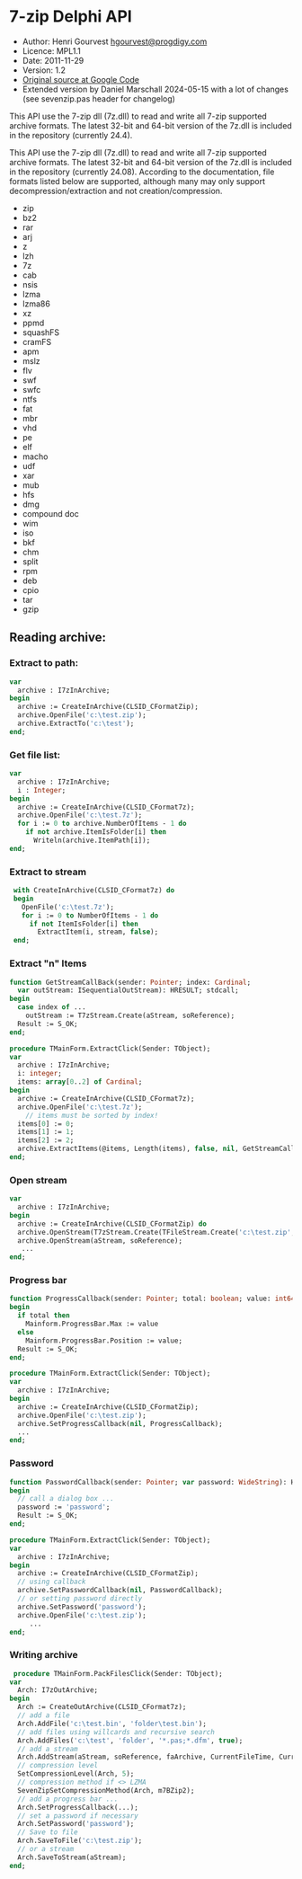 # 7-zip Delphi API

* Author: Henri Gourvest <hgourvest@progdigy.com>
* Licence: MPL1.1
* Date: 2011-11-29
* Version: 1.2
* [Original source at Google Code](https://code.google.com/archive/p/d7zip/source/default/commits)
* Extended version by Daniel Marschall 2024-05-15 with a lot of changes (see sevenzip.pas header for changelog)

This API use the 7-zip dll (7z.dll) to read and write all 7-zip supported archive formats.  The latest 32-bit and 64-bit version of the 7z.dll is included in the repository (currently 24.4).

This API use the 7-zip dll (7z.dll) to read and write all 7-zip supported archive formats.  The latest 32-bit and 64-bit version of the 7z.dll is included in the repository (currently 24.08). According to the documentation, file formats listed below are supported, although many may only support decompression/extraction and not creation/compression.
 - zip
 - bz2
 - rar
 - arj
 - z
 - lzh
 - 7z
 - cab
 - nsis
 - lzma
 - lzma86
 - xz
 - ppmd
 - squashFS
 - cramFS
 - apm
 - mslz
 - flv
 - swf
 - swfc
 - ntfs
 - fat
 - mbr
 - vhd
 - pe
 - elf
 - macho
 - udf
 - xar
 - mub
 - hfs
 - dmg
 - compound doc
 - wim
 - iso
 - bkf
 - chm
 - split
 - rpm
 - deb
 - cpio
 - tar
 - gzip

  
## Reading archive:
### Extract to path:

```pascal
var
  archive : I7zInArchive;
begin
  archive := CreateInArchive(CLSID_CFormatZip);
  archive.OpenFile('c:\test.zip');
  archive.ExtractTo('c:\test');
end;

```
### Get file list:
```Pascal
var
  archive : I7zInArchive;
  i : Integer;
begin
  archive := CreateInArchive(CLSID_CFormat7z);
  archive.OpenFile('c:\test.7z');
  for i := 0 to archive.NumberOfItems - 1 do
    if not archive.ItemIsFolder[i] then
      Writeln(archive.ItemPath[i]);
end;
```
### Extract to stream
```Pascal
 with CreateInArchive(CLSID_CFormat7z) do
 begin
   OpenFile('c:\test.7z');
   for i := 0 to NumberOfItems - 1 do
     if not ItemIsFolder[i] then
       ExtractItem(i, stream, false);
 end;
```
### Extract "n" Items
```Pascal
function GetStreamCallBack(sender: Pointer; index: Cardinal;
  var outStream: ISequentialOutStream): HRESULT; stdcall;
begin
  case index of ...
    outStream := T7zStream.Create(aStream, soReference);
  Result := S_OK;
end;

procedure TMainForm.ExtractClick(Sender: TObject);
var
  archive : I7zInArchive;
  i: integer;
  items: array[0..2] of Cardinal;
begin
  archive := CreateInArchive(CLSID_CFormat7z);
  archive.OpenFile('c:\test.7z');
    // items must be sorted by index!
  items[0] := 0;
  items[1] := 1;
  items[2] := 2;
  archive.ExtractItems(@items, Length(items), false, nil, GetStreamCallBack);
end;

```
### Open stream
```Pascal
var
  archive : I7zInArchive;
begin
  archive := CreateInArchive(CLSID_CFormatZip) do
  archive.OpenStream(T7zStream.Create(TFileStream.Create('c:\test.zip', fmOpenRead), soOwned));
  archive.OpenStream(aStream, soReference);
   ...
end;
```
### Progress bar
```Pascal
function ProgressCallback(sender: Pointer; total: boolean; value: int64): HRESULT; stdcall;
begin
  if total then
    Mainform.ProgressBar.Max := value 
  else
    Mainform.ProgressBar.Position := value;
  Result := S_OK;
end;

procedure TMainForm.ExtractClick(Sender: TObject);
var
  archive : I7zInArchive;
begin
  archive := CreateInArchive(CLSID_CFormatZip);
  archive.OpenFile('c:\test.zip');
  archive.SetProgressCallback(nil, ProgressCallback);
  ...
end;
```
### Password
```Pascal
function PasswordCallback(sender: Pointer; var password: WideString): HRESULT; stdcall;
begin
  // call a dialog box ...
  password := 'password';
  Result := S_OK;
end;

procedure TMainForm.ExtractClick(Sender: TObject);
var
  archive : I7zInArchive;
begin
  archive := CreateInArchive(CLSID_CFormatZip);
  // using callback
  archive.SetPasswordCallback(nil, PasswordCallback);
  // or setting password directly
  archive.SetPassword('password');
  archive.OpenFile('c:\test.zip');
     ...
end;
```
### Writing archive
```Pascal
 procedure TMainForm.PackFilesClick(Sender: TObject);
var
  Arch: I7zOutArchive;
begin
  Arch := CreateOutArchive(CLSID_CFormat7z);
  // add a file
  Arch.AddFile('c:\test.bin', 'folder\test.bin');
  // add files using willcards and recursive search
  Arch.AddFiles('c:\test', 'folder', '*.pas;*.dfm', true);
  // add a stream
  Arch.AddStream(aStream, soReference, faArchive, CurrentFileTime, CurrentFileTime, 'folder\test.bin', false, false);
  // compression level
  SetCompressionLevel(Arch, 5);
  // compression method if <> LZMA
  SevenZipSetCompressionMethod(Arch, m7BZip2);
  // add a progress bar ...
  Arch.SetProgressCallback(...);
  // set a password if necessary
  Arch.SetPassword('password');
  // Save to file
  Arch.SaveToFile('c:\test.zip');
  // or a stream
  Arch.SaveToStream(aStream);
end;
```
